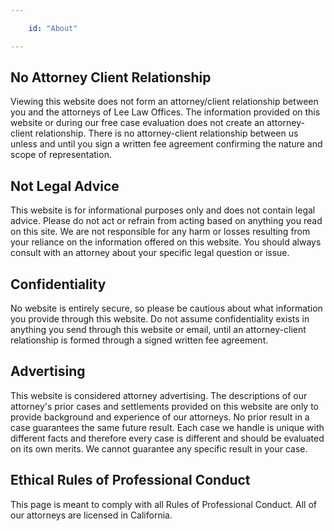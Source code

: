 ```yaml
---

    id: "About"

---
```


## No Attorney Client Relationship 

Viewing this website does not form an attorney/client relationship between you and the attorneys of Lee Law Offices. The information provided on this website or during our free case evaluation does not create an attorney-client relationship. There is no attorney-client relationship between us unless and until you sign a written fee agreement confirming the nature and scope of representation.


## Not Legal Advice

This website is for informational purposes only and does not contain legal advice. Please do not act or refrain from acting based on anything you read on this site. We are not responsible for any harm or losses resulting from your reliance on the information offered on this website. You should always consult with an attorney about your specific legal question or issue.

## Confidentiality

No website is entirely secure, so please be cautious about what information you provide through this website. Do not assume confidentiality exists in anything you send through this website or email, until an attorney-client relationship is formed through a signed written fee agreement.

## Advertising

This website is considered attorney advertising. The descriptions of our attorney's prior cases and settlements provided on this website are only to provide background and experience of our attorneys. No prior result in a case guarantees the same future result. Each case we handle is unique with different facts and therefore every case is different and should be evaluated on its own merits. We cannot guarantee any specific result in your case.

## Ethical Rules of Professional Conduct

This page is meant to comply with all Rules of Professional Conduct. All of our attorneys are licensed in California. 